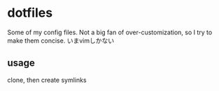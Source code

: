 # dotfiles
Some of my config files. Not a big fan of over-customization, so I try to make them concise.
いまvimしかない

## usage
clone, then create symlinks
